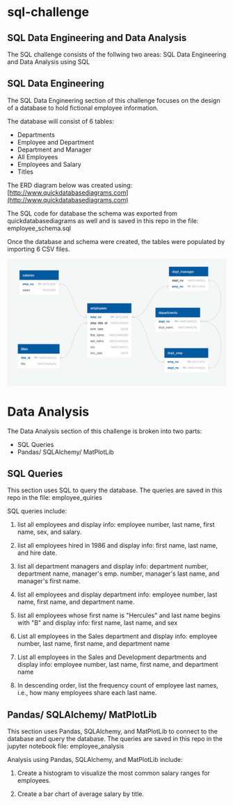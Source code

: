 # sql-challenge

## SQL Data Engineering and Data Analysis 



The SQL challenge consists of the follwing two areas:   SQL Data Engineering and Data Analysis using SQL


## SQL Data Engineering
The SQL Data Engineering section of this challenge focuses on the design of a database to hold fictional employee information.  

The database will consist of 6 tables:
 * Departments
 * Employee and Department
 * Department and Manager
 * All Employees
 * Employees and Salary
 * Titles

The ERD diagram below was created using:  [http://www.quickdatabasediagrams.com](http://www.quickdatabasediagrams.com)

The SQL code for database the schema was exported from quickdatabasediagrams as well and is saved in this repo in the file:    employee_schema.sql

Once the database and schema were created, the tables were populated by importing 6 CSV files.

![erd](/employee_sql/employeeerd.PNG)


# Data Analysis
The Data Analysis section of this challenge is broken into two parts:

* SQL Queries
* Pandas/ SQLAlchemy/ MatPlotLib

## SQL Queries

This section uses SQL to query the database.  The queries are saved in this repo in the file:   employee_quiries

SQL queries include:

1. list all employees and display info:  employee number, last name, first name, sex, and salary.

2. list all employees hired in 1986 and display info:  first name, last name, and hire date.

3. list all department managers and display info:  department number, department name, manager's emp. number, manager's last name, and manager's first name.

4. list all employees and display department info:  employee number, last name, first name, and department name.

5. list all employees whose first name is "Hercules" and last name begins with "B" and display info:  first name, last name, and sex

6. List all employees in the Sales department and display info:  employee number, last name, first name, and department name
	
7. List all employees in the Sales and Development departments and display info:  employee number, last name, first name, and department name

8. In descending order, list the frequency count of employee last names, i.e., how many employees share each last name.

## Pandas/ SQLAlchemy/ MatPlotLib

This section uses Pandas, SQLAlchemy, and MatPlotLib to connect to the database and query the database.  The queries are saved in this repo in the jupyter notebook file:   employee_analysis

Analysis using Pandas, SQLAlchemy, and MatPlotLib include:

1. Create a histogram to visualize the most common salary ranges for employees.

2. Create a bar chart of average salary by title.

